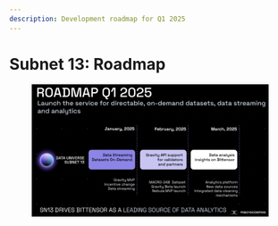 ```yaml
---
description: Development roadmap for Q1 2025
---
```


# Subnet 13: Roadmap

<figure><img src="../../../.gitbook/assets/Screenshot 2025-03-05 at 17.32.39.png" alt=""><figcaption></figcaption></figure>
